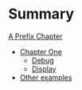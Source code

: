 # Summary

[A Prefix Chapter](./prefix.md)

- [Chapter One](./chapter_1.md)
    - [Debug](./debug.md)
    - [Display](./display.md)
- [Other examples]()
